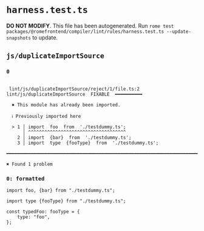 # `harness.test.ts`

**DO NOT MODIFY**. This file has been autogenerated. Run `rome test packages/@romefrontend/compiler/lint/rules/harness.test.ts --update-snapshots` to update.

## `js/duplicateImportSource`

### `0`

```

 lint/js/duplicateImportSource/reject/1/file.ts:2 lint/js/duplicateImportSource  FIXABLE  ━━━━━━━━━━

  ✖ This module has already been imported.

  ℹ Previously imported here

  > 1 │ import  foo  from  './testdummy.ts';
      │ ^^^^^^^^^^^^^^^^^^^^^^^^^^^^^^^^^^^^
    2 │ import  {bar}  from  './testdummy.ts';
    3 │ import  type  {fooType}  from  './testdummy.ts';

━━━━━━━━━━━━━━━━━━━━━━━━━━━━━━━━━━━━━━━━━━━━━━━━━━━━━━━━━━━━━━━━━━━━━━━━━━━━━━━━━━━━━━━━━━━━━━━━━━━━

✖ Found 1 problem

```

### `0: formatted`

```
import foo, {bar} from "./testdummy.ts";

import type {fooType} from "./testdummy.ts";

const typedFoo: fooType = {
	type: "foo",
};

```
